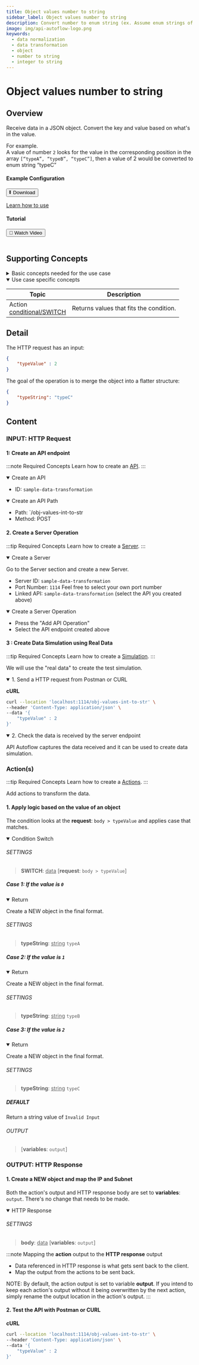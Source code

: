 ```yaml
---
title: Object values number to string
sidebar_label: Object values number to string
description: Convert number to enum string (ex. Assume enum strings of [“typeA”, “typeB”, “typeC”], then a value of 2 would be converted to enum string “typeC”)
image: img/api-autoflow-logo.png
keywords:
  - data normalization
  - data transformation
  - object
  - number to string
  - integer to string
---
```


# Object values number to string

## Overview

<div class="colTwoBlock">
    <div class="colTwoLeft">
        <div class="colTwoWrapper">
          <p>Receive data in a JSON object.  Convert the key and value based on what's in the value.</p> 
          <p>For example.<br/> 
          A value of number <code>2</code> looks for the value in the corresponding position in the array <code>[“typeA”, “typeB”, “typeC”]</code>, then a value of 2 would be converted to enum string “typeC”</p> 
        </div>
    </div>
    <div class="colTwoRight">
          <h4>Example Configuration</h4>
          <a target="_blank" href="pathname:///file/sample-data-transformation-config.json" download><button class="btnDownload">⏬ Download</button></a>
          <p><a href="/docs/Documentation/Guide/Settings/#upload-configuration">Learn how to use</a></p>
          <h4>Tutorial</h4>
          <a target="_blank" href="https://www.youtube.com/watch?v=aiJoS3eM6Jw"><button class="btnVideo">🎥 Watch Video</button></a>
    </div>
    <div class="colTwoClearer"></div>
</div>
<br />

## Supporting Concepts

<details>

<summary>Basic concepts needed for the use case</summary>

| Topic    | Description |
| -------- | ------- |
| [API](../../../Documentation/Examples/API/#1-create-api)  | An API in API AutoFlow is simply an OpenAPI model |
| [Server](../../../Documentation/Examples/API/#2-create-server)  | A server accepts and handles the request and response. |
| [Simulation](../../../Documentation/Guide/Workflow/INPUT-Simulation/)  | Data simulation is a mock data simulated for the purpose of visualizing the data in every step of the workflow. <ul><li>Simulated data is NOT the real data but a sample data you create.</li><li>To use real data, use the **Transaction** feature to capture the data you send from Postman or CURL.</li></ul>  |
| [Scope](../../../Documentation/Guide/Workflow/Scope/)    |  A scope is a namespace for variables.    |
| Data Types    | Data types describe the different types or kinds of data that you are gonna store and work with.    |

</details>

<details open>

<summary>Use case specific concepts</summary>

| Topic    | Description |
| -------- | ------- |
| Action <br/>[conditional/SWITCH](../../../Documentation/actions-library/flow/conditional/action-conditional-switch/)    | Returns values that fits the condition. |

</details>


## Detail

The HTTP request has an input:

```json
{
    "typeValue" : 2
}
```

The goal of the operation is to merge the object into a flatter structure:

```json
{
    "typeString": "typeC"
}
```

## Content

### INPUT: HTTP Request

#### 1: Create an API endpoint

:::note Required Concepts
Learn how to create an [API](../../../Documentation/Examples/API/#1-create-api). 
:::

<details open>

<summary>Create an API</summary>

- ID: `sample-data-transformation`

</details>

<details open>

<summary>Create an API Path</summary>

- Path: `/obj-values-int-to-str
- Method: <span class="method post">POST</span>

</details>

#### 2. Create a Server Operation

:::tip Required Concepts
Learn how to create a [Server](../../../Documentation/Examples/API/#2-create-server). 
:::

<!-- <img src={CreateServer} alt="Create Server" class="myResponsiveImg" width="500px"/> -->

<details open>

<summary>Create a Server</summary>

Go to the Server section and create a new Server.

- Server ID: `sample-data-transformation`
- Port Number: `1114`  Feel free to select your own port number
- Linked API: `sample-data-transformation`  (select the API you created above)

</details>

<details open>

<summary>Create a Server Operation</summary>

<!-- <img src={CreateServerOperation} alt="Create Server Operation" class="myResponsiveImg" width="550px"/> -->

- Press the "Add API Operation"
- Select the API endpoint created above


</details>

#### 3 : Create Data Simulation using Real Data

:::tip Required Concepts
Learn how to create a [Simulation](../../../Documentation/Guide/Workflow/INPUT-Simulation/). 
:::

<!-- <img src={SimulateData} alt="Simulate Data" class="myResponsiveImg" width="750px"/> -->

We will use the "real data" to create the test simulation.

<details open>

<summary>1. Send a HTTP request from Postman or CURL</summary>


<b>cURL</b>

```bash
curl --location 'localhost:1114/obj-values-int-to-str' \
--header 'Content-Type: application/json' \
--data '{
    "typeValue" : 2
}'
```

<!-- <img src={SendPostmanRequest} alt="Send Postman Request" class="myResponsiveImg" width="750px"/> -->

</details>

<details open>

<summary>2. Check the data is received by the server endpoint</summary>

API Autoflow captures the data received and it can be used to create data simulation.

<!-- <img src={SendPostmanRequest} alt="Send Postman Request" class="myResponsiveImg" width="750px"/> -->

</details>

### Action(s)

:::tip Required Concepts
Learn how to create a [Actions](../../../Documentation/Guide/Workflow/Action/). 
:::

Add actions to transform the data.

#### 1. Apply logic based on the value of an object

The condition looks at the **request**: `body > typeValue` and applies case that matches.

<details open>

<summary>Condition Switch</summary>

###### SETTINGS

> **SWITCH**: <u>data</u> [**request**: `body > typeValue`]

<!-- <img src={StringCapitalize} alt="String Capitalize" class="myResponsiveImg" width="800px"/> -->


##### Case 1:  If the value is `0`

<details open>

<summary>Return</summary>

Create a NEW object in the final format.

###### SETTINGS

> **typeString**: <u>string</u> `typeA`

<!-- <img src={StringCapitalize} alt="String Capitalize" class="myResponsiveImg" width="800px"/> -->

</details>

##### Case 2:  If the value is `1`

<details open>

<summary>Return</summary>

Create a NEW object in the final format.

###### SETTINGS

> **typeString**: <u>string</u> `typeB`

<!-- <img src={StringCapitalize} alt="String Capitalize" class="myResponsiveImg" width="800px"/> -->

</details>


##### Case 3:  If the value is `2`

<details open>

<summary>Return</summary>

Create a NEW object in the final format.

###### SETTINGS

> **typeString**: <u>string</u> `typeC`

<!-- <img src={StringCapitalize} alt="String Capitalize" class="myResponsiveImg" width="800px"/> -->

</details>


##### DEFAULT

Return a string value of `Invalid Input`


###### OUTPUT

> [**variables**: `output`]

</details>

### OUTPUT: HTTP Response

#### 1. Create a NEW object and map the IP and Subnet

Both the action's output and HTTP response body are set to **variables**: `output`. There's no change that needs to be made.

<details open>

<summary>HTTP Response</summary>

###### SETTINGS

> **body**: <u>data</u> [**variables**: `output`]

<!-- <img src={StringCapitalize} alt="String Capitalize" class="myResponsiveImg" width="800px"/> -->

</details>

:::note Mapping the **action** output to the **HTTP response** output
- Data referenced in HTTP response is what gets sent back to the client. 
- Map the output from the actions to be sent back.

NOTE: By default, the action output is set to variable **output**. If you intend to keep each action's output without it being overwritten by the next action,
simply rename the output location in the action's output.
:::

#### 2. Test the API with Postman or CURL

<b>cURL</b>

```bash
curl --location 'localhost:1114/obj-values-int-to-str' \
--header 'Content-Type: application/json' \
--data '{
    "typeValue" : 2
}'
```